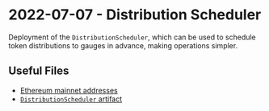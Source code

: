 # 2022-07-07 - Distribution Scheduler

Deployment of the `DistributionScheduler`, which can be used to schedule token distributions to gauges in advance, making operations simpler.

## Useful Files

- [Ethereum mainnet addresses](./output/mainnet.json)
- [`DistributionScheduler` artifact](./artifact/DistributionScheduler.json)
